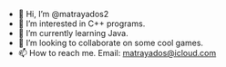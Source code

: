 - 👋 Hi, I’m @matrayados2
- 👀 I’m interested in C++ programs.
- 🌱 I’m currently learning Java.
- 💞️ I’m looking to collaborate on some cool games.
- 📫 How to reach me. Email: matrayados@icloud.com

<!---
matrayados2/matrayados2 is a ✨ special ✨ repository because its `README.md` (this file) appears on your GitHub profile.
You can click the Preview link to take a look at your changes.
--->
